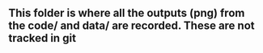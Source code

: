 ## This folder is where all the outputs (png) from the code/ and data/ are recorded. These are not tracked in git

